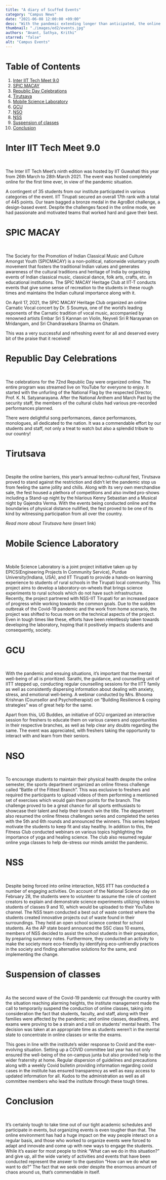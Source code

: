 ```yaml
---
title: "A diary of Scuffed Events"
category: "Campus News"
date: "2021-06-08 12:00:00 +09:00"
desc: "With the pandemic extending longer than anticipated, the online world has been host to a wide variety of events and activities, both technical and cultural, catering to the various interests of our students despite the challenges faced in these hard times. These events have seen a huge positive reception from the student community. From informative webinars on wide range of topics to cultural and tech battles, read on to know all about different events that have kept us busy and excited."
thumbnail: "./images/ed2/events.jpg"
authors: "Anant, Sathya, Krithi"
starred: "false"
alt: "Campus Events"
---
```



# Table of Contents

1.  [Inter IIT Tech Meet 9.0](#inter-iit-tech-meet)
2.  [SPIC MACAY](#spic-macay)
3.  [Republic Day Celebrations](#republic-day)
4.  [Tirutsava](#tirutsava)
5.  [Mobile Science Laboratory](#mobile-science-laboratory)
6.  [GCU](#gcu)
7.  [NSO](#nso)
8.  [NSS](#nss)
9.  [Suspension of classes](#suspension-of-classes)
10. [Conclusion](#conclusion)


<a id="inter-iit-tech-meet"></a>

# Inter IIT Tech Meet 9.0
</br>

The Inter IIT Tech Meet’s ninth edition was hosted by IIT Guwahati this year from 26th March to 28th March 2021. The event was hosted completely online for the first time ever, in view of the pandemic situation.


A contingent of 35 students from our institute participated in various categories of the event. IIT Tirupati secured an overall 17th rank with a total of 445 points. Our team bagged a bronze medal in the AgroBot challenge, a design-based event. Despite the challenges faced in the online mode, we had passionate and motivated teams that worked hard and gave their best.


<a id="spic-macay"></a>

# SPIC MACAY
</br>

The Society for the Promotion of Indian Classical Music and Culture Amongst Youth (SPICMACAY) is a non-political, nationwide voluntary youth movement that fosters the traditional Indian values and generates awareness of the cultural traditions and heritage of India by organizing events of Indian classical music, classical dance, folk arts, crafts, etc. in educational institutions. The SPIC MACAY Heritage Club at IIT-T conducts events that give some sense of recreation to the students in these rough times and maintains the Indian cultural importance along with it.


On April 17, 2021, the SPIC MACAY Heritage Club organized an online Carnatic Vocal concert by Dr. S Soumya, one of the world’s leading exponents of the Carnatic tradition of vocal music, accompanied by renowned artists Embar Sri S Kannan on Violin, Neyveli Sri R Narayanan on Mridangam, and Sri Chandrasekara Sharma on Ghatam.


This was a very successful and refreshing event for all and deserved every bit of the praise that it received!


<a id="republic-day"></a>

# Republic Day Celebrations
</br>

The celebrations for the 72nd Republic Day were organized online. The entire program was streamed live on YouTube for everyone to enjoy. It started with the unfurling of the National Flag by the respected Director, Prof. K. N. Satyanarayana. After the National Anthem and March Past by the security staff, the members of the cultural clubs had various pre-recorded performances planned.


There were delightful song performances, dance performances, monologues, all dedicated to the nation. It was a commendable effort by our students and staff, not only a treat to watch but also a splendid tribute to our country!


<a id="tirutsava"></a>

# Tirutsava
</br>

Despite the online barriers, this year’s annual techno-cultural fest, Tirutsava proved to stand against the restriction and didn’t let the pandemic stop us from feeling the same jollity and chills. Along with its very own merchandise sale, the fest housed a plethora of competitions and also invited pro-shows including a Stand-up night by the hilarious Kenny Sebastian and a Musical night by Gajendra Verma. With the events being conducted online and the boundaries of physical distance nullified, the fest proved to be one of its kind by witnessing participation from all over the country.


*Read more about Tirutsava here* (insert link)


<a id="mobile-science-laboratory"></a>

# Mobile Science Laboratory
</br>

Mobile Science Laboratory is a joint project initiative taken up by EPICS(Engineering Projects In Community Service), Purdue University(Indiana, USA), and IIT Tirupati to provide a hands-on learning experience to students of rural schools in the Tirupati local community. This project aims to develop a laboratory-on-wheels that brings science experiments to rural schools which do not have such infrastructure. Recently, the project partnered with NSS-IIT Tirupati for an increased pace of progress while working towards the common goals. Due to the sudden outbreak of the Covid-19 pandemic and the work from home scenario, the project was shifted to focus more on the technical aspects of the project. Even in tough times like these, efforts have been relentlessly taken towards developing the laboratory, hoping that it positively impacts students and consequently, society.


<a id="gcu"></a>

# GCU
</br>

With the pandemic and ensuing situations, it’s important that the mental well-being of all is prioritized. Sarathi, the guidance, and counselling unit of IITT stepped up, conducting regular counselling sessions for the IITT family as well as consistently dispersing information about dealing with anxiety, stress, and emotional well-being. A webinar conducted by Mrs. Bhooma Krishnan (Counsellor and Psychotherapist) on &ldquo;Building Resilience & coping strategies&rdquo; was of great help for the same.


Apart from this, UG Buddies, an initiative of GCU organized an interactive session for freshers to educate them on various careers and opportunities in their respective branches, as well as help clear any doubts regarding the same. The event was appreciated, with freshers taking the opportunity to interact with and learn from their seniors.


<a id="nso"></a>

# NSO
</br>

To encourage students to maintain their physical health despite the online semester, the sports department organized an online fitness challenge called “Battle of the Fittest Branch”. This was exclusive to freshers and required the participants to upload videos of them performing a mentioned set of exercises which would gain them points for the branch. The challenge proved to be a great chance for all sports enthusiasts to showcase their talent and help their branch win the title. The department also resumed the online fitness challenges series and completed the series with the 5th and 6th rounds and announced the winners. This series helped motivate the students to keep fit and stay healthy. In addition to this, the Fitness Club conducted webinars on various topics highlighting the importance of yoga and healing science. The club also resumed regular online yoga classes to help de-stress our minds amidst the pandemic.


<a id="nss"></a>

# NSS
</br>

Despite being forced into online interaction, NSS IITT has conducted a number of engaging activities. On account of the National Science day on February 28, the students were to volunteer to assume the role of content creators to explain and demonstrate science experiments utilizing videos to students of classes 9 and 10, which would be uploaded to their YouTube channel. The NSS team conducted a best out of waste contest where the students created innovative projects out of waste found in their surroundings. They held an open school science contest for school students. As the AP state board announced the SSC class 10 exams, members of NSS decided to assist the school students in their preparation, by preparing summary notes. Furthermore, they conducted an activity to make the society more eco-friendly by identifying eco-unfriendly practices in the society and finding alternative solutions for the same, and implementing the change.


<a id="suspension-of-classes"></a>

# Suspension of classes
</br>

As the second wave of the Covid-19 pandemic cut through the country with the situation reaching alarming heights, the institute management made the call to temporarily suspend the conduction of online classes, taking into consideration the fact that students, faculty, and staff, along with their families were affected by the pandemic; and online classes, deadlines, and exams were proving to be a strain and a toll on students’ mental health. The decision was taken at an appropriate time as students weren’t in the mental state to concentrate in online classes or write the exams.


This goes in line with the institute’s wider response to Covid and the ever-evolving situation.  Setting up a COVID committee last year has not only ensured the well-being of the on-campus junta but also provided help to the wider fraternity at home. Regular dispersion of guidelines and precautions along with a weekly Covid bulletin providing information regarding covid cases in the institute has ensured transparency as well as easy access to updated information for all. Kudos to the administration as well as all committee members who lead the institute through these tough times.


<a id="conclusion"></a>

# Conclusion
</br>

It’s certainly tough to take time out of our tight academic schedules and participate in events, but organizing events is even tougher than that. The online environment has had a huge impact on the way people interact on a regular basis, and those who worked to organize events were forced to adapt and innovate and come up with new ways to engage the students. While it’s easier for most people to think “What can we do in this situation?” and give up, all the wide variety of activities and events that have been conducted represent the answer to the question “How can we do what we want to do?” The fact that we seek order despite the enormous amount of chaos around us, that’s commendable in itself.

